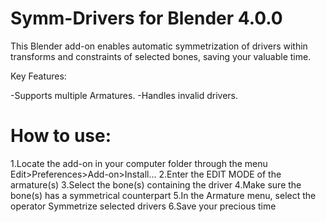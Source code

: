 # Symm-Drivers for Blender 4.0.0
This Blender add-on enables automatic symmetrization of drivers within transforms and constraints of selected bones, saving your valuable time.

Key Features:

-Supports multiple Armatures.
-Handles invalid drivers.

# How to use:
1.Locate the add-on in your computer folder through the menu Edit>Preferences>Add-on>Install...
2.Enter the EDIT MODE of the armature(s)
3.Select the bone(s) containing the driver
4.Make sure the bone(s) has a symmetrical counterpart
5.In the Armature menu, select the operator Symmetrize selected drivers
6.Save your precious time
